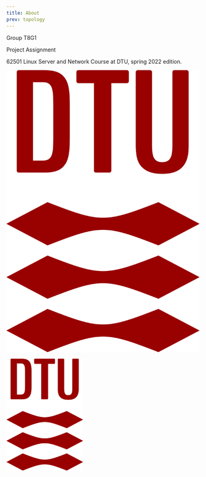 ```yaml
---
title: About
prev: topology
---
```

Group T8G1

Project Assignment

62501 Linux Server and Network Course at DTU, spring 2022 edition.

![](/images/dtu-logo.png)

<img src="/images/dtu-logo.png" width="200" />
